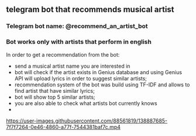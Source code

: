 ## telegram bot that recommends musical artist
### Telegram bot name: @recommend_an_artist_bot
### Bot works only with artists that perform in english

In order to get a recommendation from the bot:
- send a musical artist name you are interested in
- bot will check if the artist exists in Genius database and using Genius API will upload lyrics in order to suggest similar artists;
- recommendation system of the bot was build using TF-IDF and allows to find artist that have similar lyrics;
- bot will show top 5 similar artists;
- you are also able to check what artists bot currently knows
-  

https://user-images.githubusercontent.com/88561819/138887685-7f7f7264-0e46-4860-a77f-7544381baf7c.mp4
